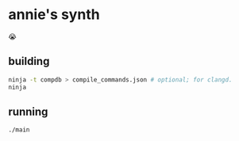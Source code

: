 # annie's synth

:sob:

## building

```bash
ninja -t compdb > compile_commands.json # optional; for clangd.
ninja
```

## running

```bash
./main
```
